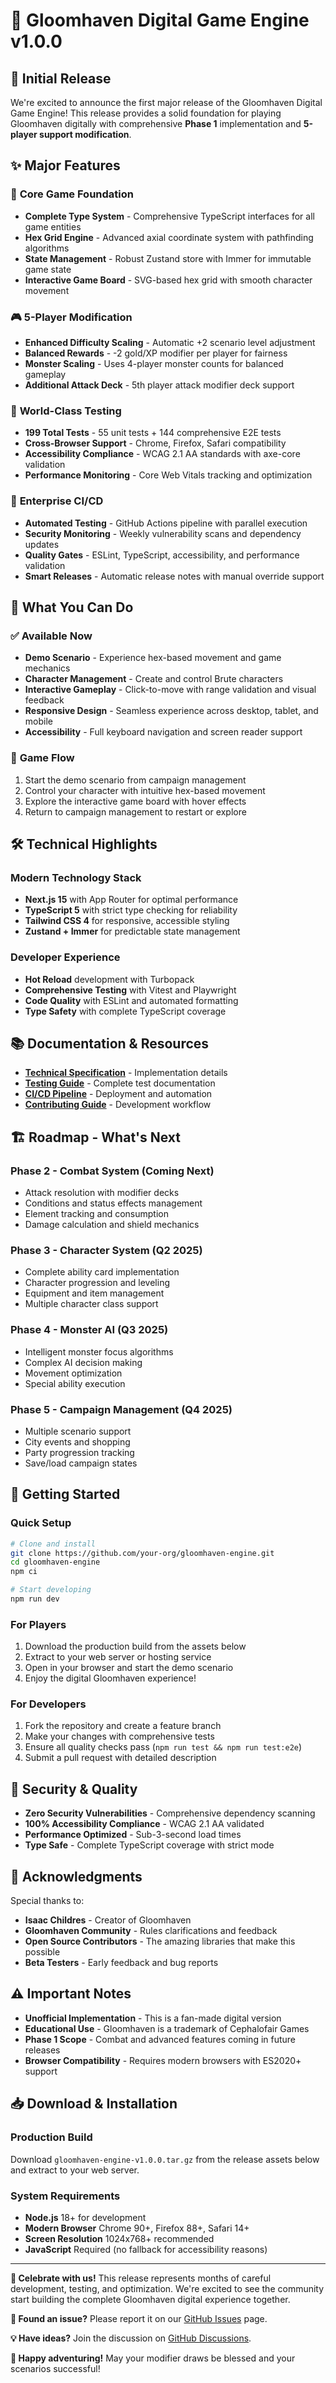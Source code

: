 # 🎲 Gloomhaven Digital Game Engine v1.0.0

## 🎉 Initial Release

We're excited to announce the first major release of the Gloomhaven Digital Game Engine! This release provides a solid foundation for playing Gloomhaven digitally with comprehensive **Phase 1** implementation and **5-player support modification**.

## ✨ Major Features

### 🎯 **Core Game Foundation**
- **Complete Type System** - Comprehensive TypeScript interfaces for all game entities
- **Hex Grid Engine** - Advanced axial coordinate system with pathfinding algorithms
- **State Management** - Robust Zustand store with Immer for immutable game state
- **Interactive Game Board** - SVG-based hex grid with smooth character movement

### 🎮 **5-Player Modification**
- **Enhanced Difficulty Scaling** - Automatic +2 scenario level adjustment
- **Balanced Rewards** - -2 gold/XP modifier per player for fairness
- **Monster Scaling** - Uses 4-player monster counts for balanced gameplay
- **Additional Attack Deck** - 5th player attack modifier deck support

### 🧪 **World-Class Testing**
- **199 Total Tests** - 55 unit tests + 144 comprehensive E2E tests
- **Cross-Browser Support** - Chrome, Firefox, Safari compatibility
- **Accessibility Compliance** - WCAG 2.1 AA standards with axe-core validation
- **Performance Monitoring** - Core Web Vitals tracking and optimization

### 🚀 **Enterprise CI/CD**
- **Automated Testing** - GitHub Actions pipeline with parallel execution
- **Security Monitoring** - Weekly vulnerability scans and dependency updates
- **Quality Gates** - ESLint, TypeScript, accessibility, and performance validation
- **Smart Releases** - Automatic release notes with manual override support

## 🎯 **What You Can Do**

### ✅ **Available Now**
- **Demo Scenario** - Experience hex-based movement and game mechanics
- **Character Management** - Create and control Brute characters
- **Interactive Gameplay** - Click-to-move with range validation and visual feedback
- **Responsive Design** - Seamless experience across desktop, tablet, and mobile
- **Accessibility** - Full keyboard navigation and screen reader support

### 🔄 **Game Flow**
1. Start the demo scenario from campaign management
2. Control your character with intuitive hex-based movement
3. Explore the interactive game board with hover effects
4. Return to campaign management to restart or explore

## 🛠️ **Technical Highlights**

### **Modern Technology Stack**
- **Next.js 15** with App Router for optimal performance
- **TypeScript 5** with strict type checking for reliability
- **Tailwind CSS 4** for responsive, accessible styling
- **Zustand + Immer** for predictable state management

### **Developer Experience**
- **Hot Reload** development with Turbopack
- **Comprehensive Testing** with Vitest and Playwright
- **Code Quality** with ESLint and automated formatting
- **Type Safety** with complete TypeScript coverage

## 📚 **Documentation & Resources**

- **[Technical Specification](docs/TECHNICAL_SPEC.md)** - Implementation details
- **[Testing Guide](TESTING_SUMMARY.md)** - Complete test documentation
- **[CI/CD Pipeline](.github/README.md)** - Deployment and automation
- **[Contributing Guide](README.md#contributing)** - Development workflow

## 🏗️ **Roadmap - What's Next**

### **Phase 2 - Combat System** (Coming Next)
- Attack resolution with modifier decks
- Conditions and status effects management
- Element tracking and consumption
- Damage calculation and shield mechanics

### **Phase 3 - Character System** (Q2 2025)
- Complete ability card implementation
- Character progression and leveling
- Equipment and item management
- Multiple character class support

### **Phase 4 - Monster AI** (Q3 2025)
- Intelligent monster focus algorithms
- Complex AI decision making
- Movement optimization
- Special ability execution

### **Phase 5 - Campaign Management** (Q4 2025)
- Multiple scenario support
- City events and shopping
- Party progression tracking
- Save/load campaign states

## 🚀 **Getting Started**

### **Quick Setup**
```bash
# Clone and install
git clone https://github.com/your-org/gloomhaven-engine.git
cd gloomhaven-engine
npm ci

# Start developing
npm run dev
```

### **For Players**
1. Download the production build from the assets below
2. Extract to your web server or hosting service
3. Open in your browser and start the demo scenario
4. Enjoy the digital Gloomhaven experience!

### **For Developers**
1. Fork the repository and create a feature branch
2. Make your changes with comprehensive tests
3. Ensure all quality checks pass (`npm run test && npm run test:e2e`)
4. Submit a pull request with detailed description

## 🔐 **Security & Quality**

- **Zero Security Vulnerabilities** - Comprehensive dependency scanning
- **100% Accessibility Compliance** - WCAG 2.1 AA validated
- **Performance Optimized** - Sub-3-second load times
- **Type Safe** - Complete TypeScript coverage with strict mode

## 🙏 **Acknowledgments**

Special thanks to:
- **Isaac Childres** - Creator of Gloomhaven
- **Gloomhaven Community** - Rules clarifications and feedback
- **Open Source Contributors** - The amazing libraries that make this possible
- **Beta Testers** - Early feedback and bug reports

## ⚠️ **Important Notes**

- **Unofficial Implementation** - This is a fan-made digital version
- **Educational Use** - Gloomhaven is a trademark of Cephalofair Games
- **Phase 1 Scope** - Combat and advanced features coming in future releases
- **Browser Compatibility** - Requires modern browsers with ES2020+ support

## 📥 **Download & Installation**

### **Production Build**
Download `gloomhaven-engine-v1.0.0.tar.gz` from the release assets below and extract to your web server.

### **System Requirements**
- **Node.js** 18+ for development
- **Modern Browser** Chrome 90+, Firefox 88+, Safari 14+
- **Screen Resolution** 1024x768+ recommended
- **JavaScript** Required (no fallback for accessibility reasons)

---

**🎉 Celebrate with us!** This release represents months of careful development, testing, and optimization. We're excited to see the community start building the complete Gloomhaven digital experience together.

**🐛 Found an issue?** Please report it on our [GitHub Issues](https://github.com/your-org/gloomhaven-engine/issues) page.

**💡 Have ideas?** Join the discussion on [GitHub Discussions](https://github.com/your-org/gloomhaven-engine/discussions).

**🎲 Happy adventuring!** May your modifier draws be blessed and your scenarios successful!